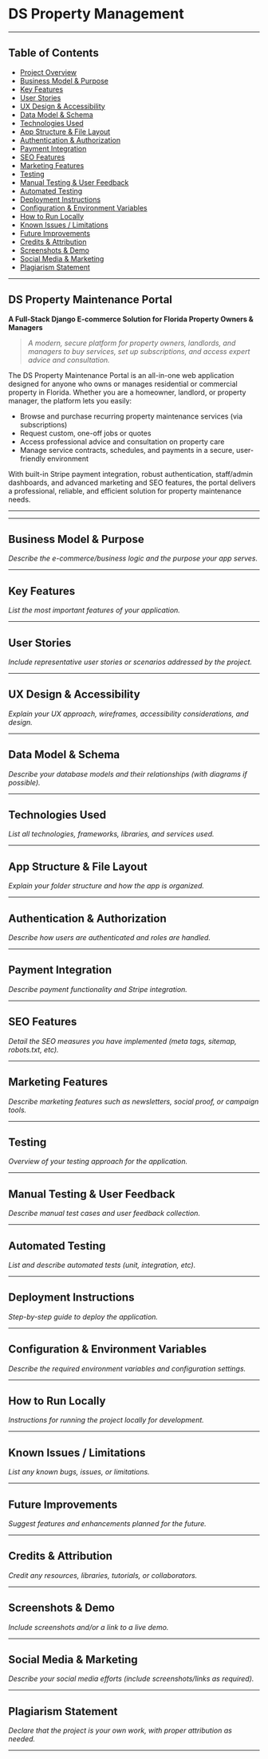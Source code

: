 # DS Property Management 

---

## Table of Contents

- [Project Overview](#project-overview)
- [Business Model & Purpose](#business-model--purpose)
- [Key Features](#key-features)
- [User Stories](#user-stories)
- [UX Design & Accessibility](#ux-design--accessibility)
- [Data Model & Schema](#data-model--schema)
- [Technologies Used](#technologies-used)
- [App Structure & File Layout](#app-structure--file-layout)
- [Authentication & Authorization](#authentication--authorization)
- [Payment Integration](#payment-integration)
- [SEO Features](#seo-features)
- [Marketing Features](#marketing-features)
- [Testing](#testing)
- [Manual Testing & User Feedback](#manual-testing--user-feedback)
- [Automated Testing](#automated-testing)
- [Deployment Instructions](#deployment-instructions)
- [Configuration & Environment Variables](#configuration--environment-variables)
- [How to Run Locally](#how-to-run-locally)
- [Known Issues / Limitations](#known-issues--limitations)
- [Future Improvements](#future-improvements)
- [Credits & Attribution](#credits--attribution)
- [Screenshots & Demo](#screenshots--demo)
- [Social Media & Marketing](#social-media--marketing)
- [Plagiarism Statement](#plagiarism-statement)

---

## DS Property Maintenance Portal

**A Full-Stack Django E-commerce Solution for Florida Property Owners & Managers**

> *A modern, secure platform for property owners, landlords, and managers to buy services, set up subscriptions, and access expert advice and consultation.*

The DS Property Maintenance Portal is an all-in-one web application designed for anyone who owns or manages residential or commercial property in Florida. Whether you are a homeowner, landlord, or property manager, the platform lets you easily:

- Browse and purchase recurring property maintenance services (via subscriptions)
- Request custom, one-off jobs or quotes
- Access professional advice and consultation on property care
- Manage service contracts, schedules, and payments in a secure, user-friendly environment

With built-in Stripe payment integration, robust authentication, staff/admin dashboards, and advanced marketing and SEO features, the portal delivers a professional, reliable, and efficient solution for property maintenance needs.

---


---

## Business Model & Purpose

_Describe the e-commerce/business logic and the purpose your app serves._

---

## Key Features

_List the most important features of your application._

---

## User Stories

_Include representative user stories or scenarios addressed by the project._

---

## UX Design & Accessibility

_Explain your UX approach, wireframes, accessibility considerations, and design._

---

## Data Model & Schema

_Describe your database models and their relationships (with diagrams if possible)._

---

## Technologies Used

_List all technologies, frameworks, libraries, and services used._

---

## App Structure & File Layout

_Explain your folder structure and how the app is organized._

---

## Authentication & Authorization

_Describe how users are authenticated and roles are handled._

---

## Payment Integration

_Describe payment functionality and Stripe integration._

---

## SEO Features

_Detail the SEO measures you have implemented (meta tags, sitemap, robots.txt, etc)._

---

## Marketing Features

_Describe marketing features such as newsletters, social proof, or campaign tools._

---

## Testing

_Overview of your testing approach for the application._

---

## Manual Testing & User Feedback

_Describe manual test cases and user feedback collection._

---

## Automated Testing

_List and describe automated tests (unit, integration, etc)._

---

## Deployment Instructions

_Step-by-step guide to deploy the application._

---

## Configuration & Environment Variables

_Describe the required environment variables and configuration settings._

---

## How to Run Locally

_Instructions for running the project locally for development._

---

## Known Issues / Limitations

_List any known bugs, issues, or limitations._

---

## Future Improvements

_Suggest features and enhancements planned for the future._

---

## Credits & Attribution

_Credit any resources, libraries, tutorials, or collaborators._

---

## Screenshots & Demo

_Include screenshots and/or a link to a live demo._

---

## Social Media & Marketing

_Describe your social media efforts (include screenshots/links as required)._

---

## Plagiarism Statement

_Declare that the project is your own work, with proper attribution as needed._

---

